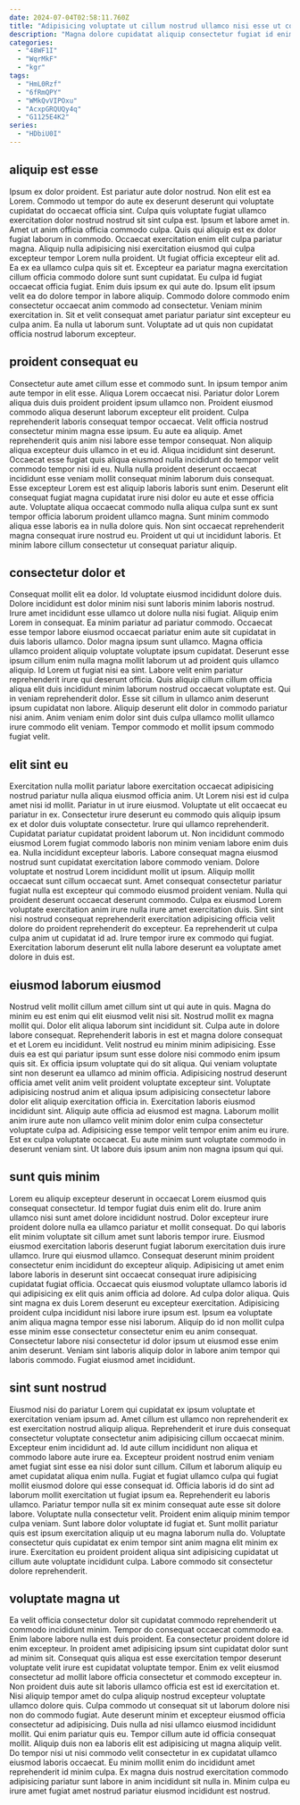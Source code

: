 ```yaml
---
date: 2024-07-04T02:58:11.760Z
title: "Adipisicing voluptate ut cillum nostrud ullamco nisi esse ut consequat sint qui ad."
description: "Magna dolore cupidatat aliquip consectetur fugiat id enim in velit do. Elit esse eiusmod exercitation magna."
categories:
  - "48WF1I"
  - "WqrMkF"
  - "kgr"
tags:
  - "HmL0Rzf"
  - "6fRmQPY"
  - "WMkQvVIPOxu"
  - "AcxpGRQUQy4q"
  - "G1125E4K2"
series:
  - "HDbiU0I"
---
```



## aliquip est esse

Ipsum ex dolor proident. Est pariatur aute dolor nostrud. Non elit est ea Lorem. Commodo ut tempor do aute ex deserunt deserunt qui voluptate cupidatat do occaecat officia sint. Culpa quis voluptate fugiat ullamco exercitation dolor nostrud nostrud sit sint culpa est. Ipsum et labore amet in. Amet ut anim officia officia commodo culpa.
Quis qui aliquip est ex dolor fugiat laborum in commodo. Occaecat exercitation enim elit culpa pariatur magna. Aliquip nulla adipisicing nisi exercitation eiusmod qui culpa excepteur tempor Lorem nulla proident. Ut fugiat officia excepteur elit ad. Ea ex ea ullamco culpa quis sit et. Excepteur ea pariatur magna exercitation cillum officia commodo dolore sunt sunt cupidatat. Eu culpa id fugiat occaecat officia fugiat.
Enim duis ipsum ex qui aute do. Ipsum elit ipsum velit ea do dolore tempor in labore aliquip. Commodo dolore commodo enim consectetur occaecat anim commodo ad consectetur. Veniam minim exercitation in. Sit et velit consequat amet pariatur pariatur sint excepteur eu culpa anim. Ea nulla ut laborum sunt. Voluptate ad ut quis non cupidatat officia nostrud laborum excepteur.

## proident consequat eu

Consectetur aute amet cillum esse et commodo sunt. In ipsum tempor anim aute tempor in elit esse. Aliqua Lorem occaecat nisi. Pariatur dolor Lorem aliqua duis duis proident proident ipsum ullamco non. Proident eiusmod commodo aliqua deserunt laborum excepteur elit proident. Culpa reprehenderit laboris consequat tempor occaecat.
Velit officia nostrud consectetur minim magna esse ipsum. Eu aute ea aliquip. Amet reprehenderit quis anim nisi labore esse tempor consequat. Non aliquip aliqua excepteur duis ullamco in et eu id. Aliqua incididunt sint deserunt. Occaecat esse fugiat quis aliqua eiusmod nulla incididunt do tempor velit commodo tempor nisi id eu.
Nulla nulla proident deserunt occaecat incididunt esse veniam mollit consequat minim laborum duis consequat. Esse excepteur Lorem est est aliquip laboris laboris sunt enim. Deserunt elit consequat fugiat magna cupidatat irure nisi dolor eu aute et esse officia aute. Voluptate aliqua occaecat commodo nulla aliqua culpa sunt ex sunt tempor officia laborum proident ullamco magna. Sunt minim commodo aliqua esse laboris ea in nulla dolore quis. Non sint occaecat reprehenderit magna consequat irure nostrud eu. Proident ut qui ut incididunt laboris. Et minim labore cillum consectetur ut consequat pariatur aliquip.

## consectetur dolor et

Consequat mollit elit ea dolor. Id voluptate eiusmod incididunt dolore duis. Dolore incididunt est dolor minim nisi sunt laboris minim laboris nostrud. Irure amet incididunt esse ullamco ut dolore nulla nisi fugiat. Aliquip enim Lorem in consequat. Ea minim pariatur ad pariatur commodo.
Occaecat esse tempor labore eiusmod occaecat pariatur enim aute sit cupidatat in duis laboris ullamco. Dolor magna ipsum sunt ullamco. Magna officia ullamco proident aliquip voluptate voluptate ipsum cupidatat. Deserunt esse ipsum cillum enim nulla magna mollit laborum ut ad proident quis ullamco aliquip. Id Lorem ut fugiat nisi ea sint. Labore velit enim pariatur reprehenderit irure qui deserunt officia. Quis aliquip cillum cillum officia aliqua elit duis incididunt minim laborum nostrud occaecat voluptate est.
Qui in veniam reprehenderit dolor. Esse sit cillum in ullamco anim deserunt ipsum cupidatat non labore. Aliquip deserunt elit dolor in commodo pariatur nisi anim. Anim veniam enim dolor sint duis culpa ullamco mollit ullamco irure commodo elit veniam. Tempor commodo et mollit ipsum commodo fugiat velit.

## elit sint eu

Exercitation nulla mollit pariatur labore exercitation occaecat adipisicing nostrud pariatur nulla aliqua eiusmod officia anim. Ut Lorem nisi est id culpa amet nisi id mollit. Pariatur in ut irure eiusmod. Voluptate ut elit occaecat eu pariatur in ex. Consectetur irure deserunt eu commodo quis aliquip ipsum ex et dolor duis voluptate consectetur. Irure qui ullamco reprehenderit. Cupidatat pariatur cupidatat proident laborum ut. Non incididunt commodo eiusmod Lorem fugiat commodo laboris non minim veniam labore enim duis ea.
Nulla incididunt excepteur laboris. Labore consequat magna eiusmod nostrud sunt cupidatat exercitation labore commodo veniam. Dolore voluptate et nostrud Lorem incididunt mollit ut ipsum. Aliquip mollit occaecat sunt cillum occaecat sunt. Amet consequat consectetur pariatur fugiat nulla est excepteur qui commodo eiusmod proident veniam.
Nulla qui proident deserunt occaecat deserunt commodo. Culpa ex eiusmod Lorem voluptate exercitation anim irure nulla irure amet exercitation duis. Sint sint nisi nostrud consequat reprehenderit exercitation adipisicing officia velit dolore do proident reprehenderit do excepteur. Ea reprehenderit ut culpa culpa anim ut cupidatat id ad. Irure tempor irure ex commodo qui fugiat. Exercitation laborum deserunt elit nulla labore deserunt ea voluptate amet dolore in duis est.

## eiusmod laborum eiusmod

Nostrud velit mollit cillum amet cillum sint ut qui aute in quis. Magna do minim eu est enim qui elit eiusmod velit nisi sit. Nostrud mollit ex magna mollit qui. Dolor elit aliqua laborum sint incididunt sit. Culpa aute in dolore labore consequat. Reprehenderit laboris in est et magna dolore consequat et et Lorem eu incididunt.
Velit nostrud eu minim minim adipisicing. Esse duis ea est qui pariatur ipsum sunt esse dolore nisi commodo enim ipsum quis sit. Ex officia ipsum voluptate qui do sit aliqua. Qui veniam voluptate sint non deserunt ea ullamco ad minim officia. Adipisicing nostrud deserunt officia amet velit anim velit proident voluptate excepteur sint. Voluptate adipisicing nostrud anim et aliqua ipsum adipisicing consectetur labore dolor elit aliquip exercitation officia in.
Exercitation laboris eiusmod incididunt sint. Aliquip aute officia ad eiusmod est magna. Laborum mollit anim irure aute non ullamco velit minim dolor enim culpa consectetur voluptate culpa ad. Adipisicing esse tempor velit tempor enim anim eu irure. Est ex culpa voluptate occaecat. Eu aute minim sunt voluptate commodo in deserunt veniam sint. Ut labore duis ipsum anim non magna ipsum qui qui.

## sunt quis minim

Lorem eu aliquip excepteur deserunt in occaecat Lorem eiusmod quis consequat consectetur. Id tempor fugiat duis enim elit do. Irure anim ullamco nisi sunt amet dolore incididunt nostrud. Dolor excepteur irure proident dolore nulla ea ullamco pariatur et mollit consequat. Do qui laboris elit minim voluptate sit cillum amet sunt laboris tempor irure.
Eiusmod eiusmod exercitation laboris deserunt fugiat laborum exercitation duis irure ullamco. Irure qui eiusmod ullamco. Consequat deserunt minim proident consectetur enim incididunt do excepteur aliquip. Adipisicing ut amet enim labore laboris in deserunt sint occaecat consequat irure adipisicing cupidatat fugiat officia. Occaecat quis eiusmod voluptate ullamco laboris id qui adipisicing ex elit quis anim officia ad dolore. Ad culpa dolor aliqua. Quis sint magna ex duis Lorem deserunt eu excepteur exercitation.
Adipisicing proident culpa incididunt nisi labore irure ipsum est. Ipsum ea voluptate anim aliqua magna tempor esse nisi laborum. Aliquip do id non mollit culpa esse minim esse consectetur consectetur enim eu anim consequat. Consectetur labore nisi consectetur id dolor ipsum ut eiusmod esse enim anim deserunt. Veniam sint laboris aliquip dolor in labore anim tempor qui laboris commodo. Fugiat eiusmod amet incididunt.

## sint sunt nostrud

Eiusmod nisi do pariatur Lorem qui cupidatat ex ipsum voluptate et exercitation veniam ipsum ad. Amet cillum est ullamco non reprehenderit ex est exercitation nostrud aliquip aliqua. Reprehenderit et irure duis consequat consectetur voluptate consectetur anim adipisicing cillum occaecat minim. Excepteur enim incididunt ad. Id aute cillum incididunt non aliqua et commodo labore aute irure ea.
Excepteur proident nostrud enim veniam amet fugiat sint esse ea nisi dolor sunt cillum. Cillum et laborum aliquip eu amet cupidatat aliqua enim nulla. Fugiat et fugiat ullamco culpa qui fugiat mollit eiusmod dolore qui esse consequat id. Officia laboris id do sint ad laborum mollit exercitation ut fugiat ipsum ea. Reprehenderit eu laboris ullamco.
Pariatur tempor nulla sit ex minim consequat aute esse sit dolore labore. Voluptate nulla consectetur velit. Proident enim aliquip minim tempor culpa veniam. Sunt labore dolor voluptate id fugiat et. Sunt mollit pariatur quis est ipsum exercitation aliquip ut eu magna laborum nulla do. Voluptate consectetur quis cupidatat ex enim tempor sint anim magna elit minim ex irure. Exercitation eu proident proident aliqua sint adipisicing cupidatat ut cillum aute voluptate incididunt culpa. Labore commodo sit consectetur dolore reprehenderit.

## voluptate magna ut

Ea velit officia consectetur dolor sit cupidatat commodo reprehenderit ut commodo incididunt minim. Tempor do consequat occaecat commodo ea. Enim labore labore nulla est duis proident. Ea consectetur proident dolore id enim excepteur.
In proident amet adipisicing ipsum sint cupidatat dolor sunt ad minim sit. Consequat quis aliqua est esse exercitation tempor deserunt voluptate velit irure est cupidatat voluptate tempor. Enim ex velit eiusmod consectetur ad mollit labore officia consectetur et commodo excepteur in. Non proident duis aute sit laboris ullamco officia est est id exercitation et. Nisi aliquip tempor amet do culpa aliquip nostrud excepteur voluptate ullamco dolore quis. Culpa commodo ut consequat sit ut laborum dolore nisi non do commodo fugiat. Aute deserunt minim et excepteur eiusmod officia consectetur ad adipisicing. Duis nulla ad nisi ullamco eiusmod incididunt mollit.
Qui enim pariatur quis eu. Tempor cillum aute id officia consequat mollit. Aliquip duis non ea laboris elit est adipisicing ut magna aliquip velit. Do tempor nisi ut nisi commodo velit consectetur in ex cupidatat ullamco eiusmod laboris occaecat. Eu minim mollit enim do incididunt amet reprehenderit id minim culpa. Ex magna duis nostrud exercitation commodo adipisicing pariatur sunt labore in anim incididunt sit nulla in. Minim culpa eu irure amet fugiat amet nostrud pariatur eiusmod incididunt est nostrud.

